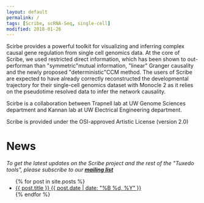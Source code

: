 ```yaml
---
layout: default
permalink: /
tags: [Scribe, scRNA-Seq, single-cell]
modified: 2018-01-26
---
```


Scirbe provides a powerful toolkit for visualizing and inferring complex causal gene regulation from single cell genomics data. At the core of Scribe, we used restricted direct information, which has been shown to out-performan than "symmetric"mutual information, "linear" Granger causality and the newly proposed "deterministic"CCM method. The users of Scribe are expected to have already correctly reconstructed the developmental trajectory for their single-cell genomics dataset with Monocle 2 as it relies on the pseudotime resolved data to infer the network causality.

Scirbe is a collaboration between Trapnell lab at UW Genome Sciences department and Kannan lab at UW Electrical Engineering department.

Scribe is provided under the OSI-approved Artistic License (version 2.0)

# News

*To get the latest updates on the Scribe project and the rest of the "Tuxedo tools", please subscribe to our [**mailing list**](https://lists.sourceforge.net/lists/listinfo/bowtie-bio-announce)*

<ul class="post-list">
{% for post in site.posts %}
  <li><article><a href="{{ site.url }}{{ post.url }}">{{ post.title }} <span class="entry-date"><time datetime="{{ post.date | date_to_xmlschema }}">{{ post.date | date: "%B %d, %Y" }}</time></span></a></article></li>
{% endfor %}
</ul>
